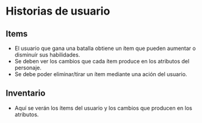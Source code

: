 
# Historias de usuario

## Items
* El usuario que gana una batalla obtiene un ítem que pueden aumentar
o disminuír sus habilidades.
* Se deben ver los cambios que cada ítem produce en los atributos del personaje.
* Se debe poder eliminar/tirar un ítem mediante una ación del usuario.

## Inventario

* Aquí se verán los ítems del usuario y los cambios que producen en los atributos.

